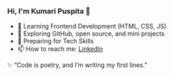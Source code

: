### Hi, I'm Kumari Puspita 👋
- 🌱 Learning Frontend Development (HTML, CSS, JS)
- 🚀 Exploring GitHub, open source, and mini projects
- 💼 Preparing for Tech Skills
- 📫 How to reach me: [LinkedIn](https://www.linkedin.com/in/kumari-puspita-choudhury-3b5953375?utm_source=share&utm_campaign=share_via&utm_content=profile&utm_medium=android_app)

✨ “Code is poetry, and I’m writing my first lines.”

